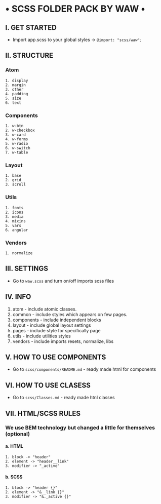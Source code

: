 # • SCSS FOLDER PACK BY WAW •

## I. GET STARTED
- Import app.scss to your global styles -> ```@import: "scss/waw";```

## II. STRUCTURE
### Atom
	1. display
	2. margin
	3. other
	4. padding
	5. size
	6. text

### Components
	1. w-btn
	2. w-checkbox
	3. w-card
	4. w-forms
	5. w-radio
	6. w-switch
	7. w-table

### Layout
	1. base
	2. grid
	3. scroll

### Utils
	1. fonts
	2. icons
	3. media
	4. mixins
	5. vars
	6. angular

### Vendors
	1. normalize

## III. SETTINGS
- Go to ```waw.scss``` and turn on/off imports scss files

## IV. INFO
1. atom - include atomic classes.
2. common - include styles which appears on few pages.
3. components - include independent blocks
4. layout - include global layout settings
5. pages - include style for specifically page
6. utils - include utilities styles
7. vendors - include imports resets, normalize, libs

## V. HOW TO USE COMPONENTS
- Go to ```scss/components/README.md``` - ready made html for components

## VI. HOW TO USE CLASESS
- Go to ```scss/Classes.md``` - ready made htnl classes

## VII. HTML/SCSS RULES

### We use BEM technology but changed a little for themselves (optional)

#### a. HTML
	1. block -> "header"
	2. element -> "header__link"
	3. modifier -> "_active"

#### b. SCSS
	1. block -> "header {}"
	2. element -> "&__link {}"
	3. modifier -> "&._active {}"
